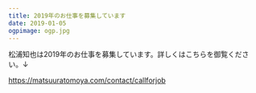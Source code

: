 ```yaml
---
title: 2019年のお仕事を募集しています
date: 2019-01-05
ogpimage: ogp.jpg
---
```


松浦知也は2019年のお仕事を募集しています。詳しくはこちらを御覧ください。↓

<https://matsuuratomoya.com/contact/callforjob>
